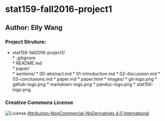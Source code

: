 # stat159-fall2016-project1

## Author: Elly Wang

### Project Struture:

* stat159-fall2016-project1/  
        * .gitignore  
        * README.md  
        * paper/  
                * sections/
                        * 00-abstract.md
                        * 01-introduction.md
                        * 02-discussion.md
                        * 03-conclusions.md
                * paper.md
                * paper.html
        * images/
                * git-logo.png
		* github-logo.png
		* markdown-logo.png
		* pandoc-logo.png
		* stat159-logo.png

### Creative Commons License
![License]("https://i.creativecommons.org/l/by-nc-nd/4.0/88x31.png")
[Attribution-NonCommercial-NoDerivatives 4.0 International](https://creativecommons.org/licenses/by-nc-nd/4.0/)
